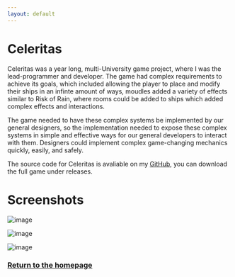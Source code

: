 ```yaml
---
layout: default
---
```


# Celeritas
Celeritas was a year long, multi-University game project, where I was the lead-programmer and developer. The game had complex requirements to achieve its goals, which included allowing the player to place and modify their ships in an infinte amount of ways, moudles added a variety of effects similar to Risk of Rain, where rooms could be added to ships which added complex effects and interactions.

The game needed to have these complex systems be implemented by our general designers, so the implementation needed to expose these complex systems in simple and effective ways for our general developers to interact with them. Designers could implement complex game-changing mechanics quickly, easily, and safely.

The source code for Celeritas is avaliable on my [GitHub](https://github.com/Liam-Harrison/Celeritas), you can download the full game under releases.

# Screenshots

![image](https://user-images.githubusercontent.com/40436415/163584448-ccb8ed71-c715-4e5f-8119-f943423c7bd9.png)

![image](https://user-images.githubusercontent.com/40436415/163584793-3c8661d2-9407-463a-bcb5-ba73709d891c.png)

![image](https://user-images.githubusercontent.com/40436415/163585118-e534fff0-1754-412a-a75e-6b751fcbf4aa.png)

### [Return to the homepage](./)
